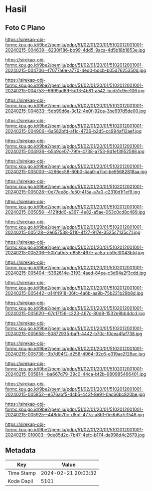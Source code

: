 # Hasil

## Foto C Plano

https://sirekap-obj-formc.kpu.go.id/9be2/pemilu/pdpr/51/02/01/20/01/5102012001001-20240215-004639--6230f186-bb99-4dd5-9aca-4d5b18b1853e.jpg

https://sirekap-obj-formc.kpu.go.id/9be2/pemilu/pdpr/51/02/01/20/01/5102012001001-20240215-004706--f7077a6e-a770-4ed0-bdcb-b05d7625350d.jpg

https://sirekap-obj-formc.kpu.go.id/9be2/pemilu/pdpr/51/02/01/20/01/5102012001001-20240215-004753--6699ad69-5d13-4b81-a542-bcd51c9ee106.jpg

https://sirekap-obj-formc.kpu.go.id/9be2/pemilu/pdpr/51/02/01/20/01/5102012001001-20240215-004833--5db99d6a-3c12-4e0f-92ca-3be997d5de00.jpg

https://sirekap-obj-formc.kpu.go.id/9be2/pemilu/pdpr/51/02/01/20/01/5102012001001-20240215-004906--6a582bfd-af1c-4736-b2d5-cc994af12aef.jpg

https://sirekap-obj-formc.kpu.go.id/9be2/pemilu/pdpr/51/02/01/20/01/5102012001001-20240215-004936--b5b9ce07-79fe-4738-a753-8d1ef3952588.jpg

https://sirekap-obj-formc.kpu.go.id/9be2/pemilu/pdpr/51/02/01/20/01/5102012001001-20240215-005000--4266ec58-60b0-4aa0-a7cd-be95682818aa.jpg

https://sirekap-obj-formc.kpu.go.id/9be2/pemilu/pdpr/51/02/01/20/01/5102012001001-20240215-005028--0e77ee8c-fe50-415a-a7a0-c2310d1f1ef9.jpg

https://sirekap-obj-formc.kpu.go.id/9be2/pemilu/pdpr/51/02/01/20/01/5102012001001-20240215-005058--4121fdd0-a367-4e82-a5ae-063c0cd8c489.jpg

https://sirekap-obj-formc.kpu.go.id/9be2/pemilu/pdpr/51/02/01/20/01/5102012001001-20240215-005128--2e657538-5110-4f27-917e-3525c7135c71.jpg

https://sirekap-obj-formc.kpu.go.id/9be2/pemilu/pdpr/51/02/01/20/01/5102012001001-20240215-005206--50b1a0c5-d858-467e-ac5a-cb9c3f043bfd.jpg

https://sirekap-obj-formc.kpu.go.id/9be2/pemilu/pdpr/51/02/01/20/01/5102012001001-20240215-005404--5362614e-3193-4aed-84ea-c3d64a2f3cdd.jpg

https://sirekap-obj-formc.kpu.go.id/9be2/pemilu/pdpr/51/02/01/20/01/5102012001001-20240215-005442--a14f4918-06fc-4a6b-aa9b-75b221b29b8d.jpg

https://sirekap-obj-formc.kpu.go.id/9be2/pemilu/pdpr/51/02/01/20/01/5102012001001-20240215-005620--67c17f56-c223-467c-80d8-1532e8bb4dcd.jpg

https://sirekap-obj-formc.kpu.go.id/9be2/pemilu/pdpr/51/02/01/20/01/5102012001001-20240215-005658--50872935-baff-4442-b70c-f0cea4faf738.jpg

https://sirekap-obj-formc.kpu.go.id/9be2/pemilu/pdpr/51/02/01/20/01/5102012001001-20240215-005738--3b7d94f2-d256-4964-92c6-e319ae2f26ac.jpg

https://sirekap-obj-formc.kpu.go.id/9be2/pemilu/pdpr/51/02/01/20/01/5102012001001-20240215-005814--ba667d79-39c0-44ca-bf2b-980985466401.jpg

https://sirekap-obj-formc.kpu.go.id/9be2/pemilu/pdpr/51/02/01/20/01/5102012001001-20240215-005852--e576abf5-d4b5-443f-8e91-0ac66bc820be.jpg

https://sirekap-obj-formc.kpu.go.id/9be2/pemilu/pdpr/51/02/01/20/01/5102012001001-20240215-005925--448dd70c-d5bf-477a-a8b1-0edb6a7c1548.jpg

https://sirekap-obj-formc.kpu.go.id/9be2/pemilu/pdpr/51/02/01/20/01/5102012001001-20240215-010003--9de85d2c-7b47-4efc-b174-da998d4c2679.jpg


## Metadata

| Key        | Value               |
| ---------- | ------------------- |
| Time Stamp | 2024-02-21 20:03:32 |
| Kode Dapil | 5101                |



